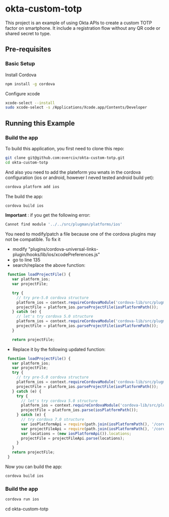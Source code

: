 # okta-custom-totp
This project is an example of using Okta APIs to create a custom TOTP factor on smartphone. It include a registration flow without any QR code or shared secret to type.

## Pre-requisites

### Basic Setup

Install Cordova
```bash
npm install -g cordova
```

Configure xcode
```bash
xcode-select --install
sudo xcode-select -s /Applications/Xcode.app/Contents/Developer
```

## Running this Example

### Build the app

To build this application, you first need to clone this repo:

```bash
git clone git@github.com:overciv/okta-custom-totp.git
cd okta-custom-totp
```

And also you need to add the plateform you wnats in the cordova configuration (ios or android, however I neved tested android build yet):
```bash
cordova platform add ios
```

The build the app:
```bash
cordova build ios
```

**Important** : if you get the following error:
```bash
Cannot find module '../../src/plugman/platforms/ios'
```
You need to modify/patch a file because one of the cordova plugins may not be compatible.
To fix it
 - modify "plugins/cordova-universal-links-plugin/hooks/lib/ios/xcodePreferences.js"
 - go to line 135
 - search/replace the above function:
```javascript
 function loadProjectFile() {
   var platform_ios;
   var projectFile;

   try {
     // try pre-5.0 cordova structure
     platform_ios = context.requireCordovaModule('cordova-lib/src/plugman/platforms')['ios'];
     projectFile = platform_ios.parseProjectFile(iosPlatformPath());
   } catch (e) {
     // let's try cordova 5.0 structure
     platform_ios = context.requireCordovaModule('cordova-lib/src/plugman/platforms/ios');
     projectFile = platform_ios.parseProjectFile(iosPlatformPath());
   }

   return projectFile;
```
- Replace it by the following updated function:

```javascript
 function loadProjectFile() {
   var platform_ios;
   var projectFile;
   try {
     // try pre-5.0 cordova structure
     platform_ios = context.requireCordovaModule('cordova-lib/src/plugman/platforms')['ios'];
     projectFile = platform_ios.parseProjectFile(iosPlatformPath());
   } catch (e) {
     try {
       // let's try cordova 5.0 structure
       platform_ios = context.requireCordovaModule('cordova-lib/src/plugman/platforms/ios');
       projectFile = platform_ios.parse(iosPlatformPath());
     } catch (e) {
       // try cordova 7.0 structure
       var iosPlatformApi = require(path.join(iosPlatformPath(), '/cordova/Api'));
       var projectFileApi = require(path.join(iosPlatformPath(), '/cordova/lib/projectFile.js'));
       var locations = (new iosPlatformApi()).locations;
       projectFile = projectFileApi.parse(locations);
     }
   }
   return projectFile;
 }
 ```
 
 Now you can build the app:
 ```bash
 cordova build ios
 ```
 
### Build the app
```bash
cordova run ios
```
cd okta-custom-totp
